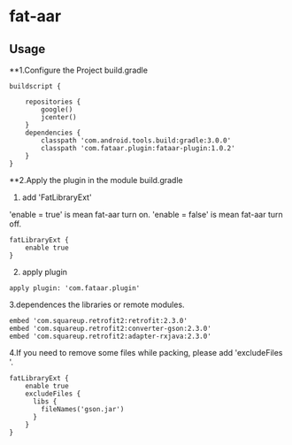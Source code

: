 # fat-aar
## Usage
**1.Configure the Project build.gradle
```
buildscript {
    
    repositories {
        google()
        jcenter()
    }
    dependencies {
        classpath 'com.android.tools.build:gradle:3.0.0'
        classpath 'com.fataar.plugin:fataar-plugin:1.0.2'
    }
}
```
**2.Apply the plugin in the module build.gradle
1. add 'FatLibraryExt'

'enable = true' is mean fat-aar turn on.
'enable = false' is mean fat-aar turn off.
```
fatLibraryExt {
    enable true
}
```
2. apply plugin
```
apply plugin: 'com.fataar.plugin'
```
3.dependences the libraries or remote modules.
```
embed 'com.squareup.retrofit2:retrofit:2.3.0'
embed 'com.squareup.retrofit2:converter-gson:2.3.0'
embed 'com.squareup.retrofit2:adapter-rxjava:2.3.0'
```
4.If you need to remove some files while packing, please add 'excludeFiles '.
```
fatLibraryExt {
    enable true
    excludeFiles {
      libs {
        fileNames('gson.jar')
      }
    }
}
```


